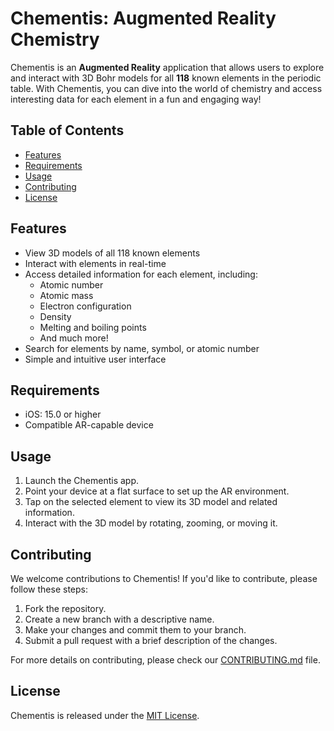 # Chementis: Augmented Reality Chemistry

Chementis is an **Augmented Reality** application that allows users to explore and interact with 3D Bohr models for all **118** known elements in the periodic table. With Chementis, you can dive into the world of chemistry and access interesting data for each element in a fun and engaging way!

## Table of Contents

- [Features](#features)
- [Requirements](#requirements)
- [Usage](#usage)
- [Contributing](#contributing)
- [License](#license)

## Features

- View 3D models of all 118 known elements
- Interact with elements in real-time
- Access detailed information for each element, including:
  - Atomic number
  - Atomic mass
  - Electron configuration
  - Density
  - Melting and boiling points
  - And much more!
- Search for elements by name, symbol, or atomic number
- Simple and intuitive user interface

## Requirements

- iOS: 15.0 or higher
- Compatible AR-capable device

## Usage

1. Launch the Chementis app.
2. Point your device at a flat surface to set up the AR environment.
3. Tap on the selected element to view its 3D model and related information.
4. Interact with the 3D model by rotating, zooming, or moving it.

## Contributing

We welcome contributions to Chementis! If you'd like to contribute, please follow these steps:

1. Fork the repository.
2. Create a new branch with a descriptive name.
3. Make your changes and commit them to your branch.
4. Submit a pull request with a brief description of the changes.

For more details on contributing, please check our [CONTRIBUTING.md](CONTRIBUTING.md) file.

## License

Chementis is released under the [MIT License](LICENSE).
